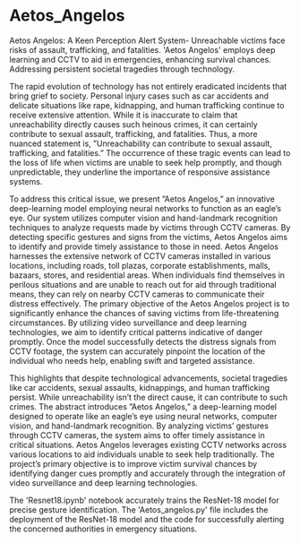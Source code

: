 # Aetos_Angelos
Aetos Angelos: A Keen Perception Alert System- Unreachable victims face risks of assault, trafficking, and fatalities. 'Aetos Angelos' employs deep learning and CCTV to aid in emergencies, enhancing survival chances. Addressing persistent societal tragedies through technology.

The rapid evolution of technology has not entirely eradicated incidents that bring grief to society. Personal injury cases such as car accidents and delicate situations like rape, kidnapping, and human trafficking continue to receive extensive attention. While it is inaccurate to claim that unreachability directly causes such heinous crimes, it can certainly contribute to sexual assault, trafficking, and fatalities. Thus, a more nuanced statement is, ”Unreachability can contribute to sexual assault, trafficking, and fatalities.” The occurrence of these tragic events can lead to the loss of life when victims are unable to seek help promptly, and though unpredictable, they underline the importance of responsive assistance systems.

To address this critical issue, we present ”Aetos Angelos,” an innovative deep-learning model employing neural networks to function as an eagle’s eye. Our system utilizes computer vision and hand-landmark recognition techniques to analyze requests made by victims through CCTV cameras. By detecting specific gestures and signs from the victims, Aetos Angelos aims to identify and provide timely assistance to those in need. Aetos Angelos harnesses the extensive network of CCTV cameras installed in various locations, including roads, toll plazas, corporate establishments, malls, bazaars, stores, and residential areas. When individuals find themselves in perilous situations and are unable to reach out for aid through traditional means, they can rely on nearby CCTV cameras to communicate their distress effectively. The primary objective of the Aetos Angelos project is to significantly enhance the chances of saving victims from life-threatening circumstances. By utilizing video surveillance and deep learning technologies, we aim to identify critical patterns indicative of danger promptly. Once the model successfully detects the distress signals from CCTV footage, the system can accurately pinpoint the location of the individual who needs help, enabling swift and targeted assistance.

This highlights that despite technological advancements, societal tragedies like car accidents, sexual assaults, kidnappings, and human trafficking persist. While unreachability isn’t the direct cause, it can contribute to such crimes. The abstract introduces ”Aetos Angelos,” a deep-learning model designed to operate like an eagle’s eye using neural networks, computer vision, and hand-landmark recognition. By analyzing victims’ gestures through CCTV cameras, the system aims to offer timely assistance in critical situations. Aetos Angelos leverages existing CCTV networks across various locations to aid individuals unable to seek help traditionally. The project’s primary objective is to improve victim survival chances by identifying danger cues promptly and accurately through the integration of video surveillance and deep learning technologies.

The 'Resnet18.ipynb' notebook accurately trains the ResNet-18 model for precise gesture identification.
The 'Aetos_angelos.py' file includes the deployment of the ResNet-18 model and the code for successfully alerting the concerned authorities in emergency situations.
